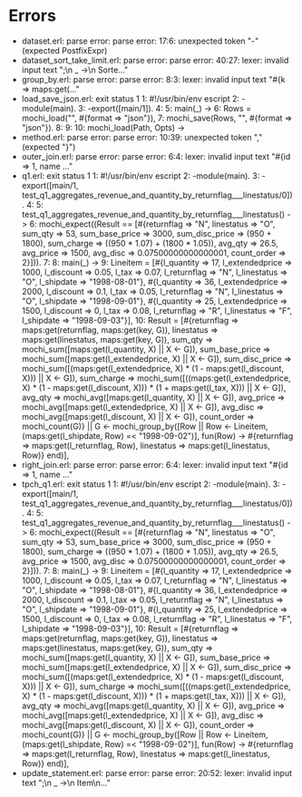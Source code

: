 # Errors

- dataset.erl: parse error: parse error: 17:6: unexpected token "-" (expected PostfixExpr)
- dataset_sort_take_limit.erl: parse error: parse error: 40:27: lexer: invalid input text ";\n  _ ->\n  Sorte..."
- group_by.erl: parse error: parse error: 8:3: lexer: invalid input text "#{k => maps:get(..."
- load_save_json.erl: exit status 1
  1: #!/usr/bin/env escript
  2: -module(main).
  3: -export([main/1]).
  4: 
  5: main(_) ->
  6:     Rows = mochi_load("", #{format => "json"}),
  7:     mochi_save(Rows, "", #{format => "json"}).
  8: 
  9: 
 10: mochi_load(Path, Opts) ->
- method.erl: parse error: parse error: 10:39: unexpected token "," (expected "}")
- outer_join.erl: parse error: parse error: 6:4: lexer: invalid input text "#{id => 1, name ..."
- q1.erl: exit status 1
  1: #!/usr/bin/env escript
  2: -module(main).
  3: -export([main/1, test_q1_aggregates_revenue_and_quantity_by_returnflag___linestatus/0]).
  4: 
  5: test_q1_aggregates_revenue_and_quantity_by_returnflag___linestatus() ->
  6:     mochi_expect((Result == [#{returnflag => "N", linestatus => "O", sum_qty => 53, sum_base_price => 3000, sum_disc_price => (950 + 1800), sum_charge => ((950 * 1.07) + (1800 * 1.05)), avg_qty => 26.5, avg_price => 1500, avg_disc => 0.07500000000000001, count_order => 2}])).
  7: 
  8: main(_) ->
  9:     Lineitem = [#{l_quantity => 17, l_extendedprice => 1000, l_discount => 0.05, l_tax => 0.07, l_returnflag => "N", l_linestatus => "O", l_shipdate => "1998-08-01"}, #{l_quantity => 36, l_extendedprice => 2000, l_discount => 0.1, l_tax => 0.05, l_returnflag => "N", l_linestatus => "O", l_shipdate => "1998-09-01"}, #{l_quantity => 25, l_extendedprice => 1500, l_discount => 0, l_tax => 0.08, l_returnflag => "R", l_linestatus => "F", l_shipdate => "1998-09-03"}],
 10:     Result = [#{returnflag => maps:get(returnflag, maps:get(key, G)), linestatus => maps:get(linestatus, maps:get(key, G)), sum_qty => mochi_sum([maps:get(l_quantity, X) || X <- G]), sum_base_price => mochi_sum([maps:get(l_extendedprice, X) || X <- G]), sum_disc_price => mochi_sum([(maps:get(l_extendedprice, X) * (1 - maps:get(l_discount, X))) || X <- G]), sum_charge => mochi_sum([((maps:get(l_extendedprice, X) * (1 - maps:get(l_discount, X))) * (1 + maps:get(l_tax, X))) || X <- G]), avg_qty => mochi_avg([maps:get(l_quantity, X) || X <- G]), avg_price => mochi_avg([maps:get(l_extendedprice, X) || X <- G]), avg_disc => mochi_avg([maps:get(l_discount, X) || X <- G]), count_order => mochi_count(G)} || G <- mochi_group_by([Row || Row <- Lineitem, (maps:get(l_shipdate, Row) =< "1998-09-02")], fun(Row) -> #{returnflag => maps:get(l_returnflag, Row), linestatus => maps:get(l_linestatus, Row)} end)],
- right_join.erl: parse error: parse error: 6:4: lexer: invalid input text "#{id => 1, name ..."
- tpch_q1.erl: exit status 1
  1: #!/usr/bin/env escript
  2: -module(main).
  3: -export([main/1, test_q1_aggregates_revenue_and_quantity_by_returnflag___linestatus/0]).
  4: 
  5: test_q1_aggregates_revenue_and_quantity_by_returnflag___linestatus() ->
  6:     mochi_expect((Result == [#{returnflag => "N", linestatus => "O", sum_qty => 53, sum_base_price => 3000, sum_disc_price => (950 + 1800), sum_charge => ((950 * 1.07) + (1800 * 1.05)), avg_qty => 26.5, avg_price => 1500, avg_disc => 0.07500000000000001, count_order => 2}])).
  7: 
  8: main(_) ->
  9:     Lineitem = [#{l_quantity => 17, l_extendedprice => 1000, l_discount => 0.05, l_tax => 0.07, l_returnflag => "N", l_linestatus => "O", l_shipdate => "1998-08-01"}, #{l_quantity => 36, l_extendedprice => 2000, l_discount => 0.1, l_tax => 0.05, l_returnflag => "N", l_linestatus => "O", l_shipdate => "1998-09-01"}, #{l_quantity => 25, l_extendedprice => 1500, l_discount => 0, l_tax => 0.08, l_returnflag => "R", l_linestatus => "F", l_shipdate => "1998-09-03"}],
 10:     Result = [#{returnflag => maps:get(returnflag, maps:get(key, G)), linestatus => maps:get(linestatus, maps:get(key, G)), sum_qty => mochi_sum([maps:get(l_quantity, X) || X <- G]), sum_base_price => mochi_sum([maps:get(l_extendedprice, X) || X <- G]), sum_disc_price => mochi_sum([(maps:get(l_extendedprice, X) * (1 - maps:get(l_discount, X))) || X <- G]), sum_charge => mochi_sum([((maps:get(l_extendedprice, X) * (1 - maps:get(l_discount, X))) * (1 + maps:get(l_tax, X))) || X <- G]), avg_qty => mochi_avg([maps:get(l_quantity, X) || X <- G]), avg_price => mochi_avg([maps:get(l_extendedprice, X) || X <- G]), avg_disc => mochi_avg([maps:get(l_discount, X) || X <- G]), count_order => mochi_count(G)} || G <- mochi_group_by([Row || Row <- Lineitem, (maps:get(l_shipdate, Row) =< "1998-09-02")], fun(Row) -> #{returnflag => maps:get(l_returnflag, Row), linestatus => maps:get(l_linestatus, Row)} end)],
- update_statement.erl: parse error: parse error: 20:52: lexer: invalid input text ";\n  _ ->\n  Item\n..."
